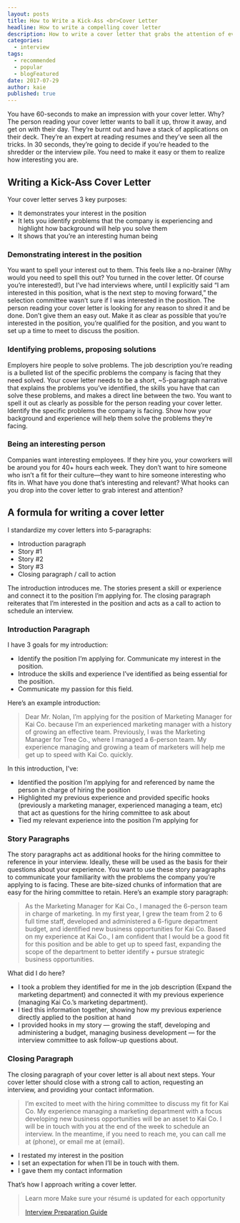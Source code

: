 ```yaml
---
layout: posts
title: How to Write a Kick-Ass <br>Cover Letter
headline: How to write a compelling cover letter
description: How to write a cover letter that grabs the attention of even the most seasoned resume or CV reader
categories:
  - interview
tags:
  - recommended
  - popular
  - blogFeatured
date: 2017-07-29
author: kaie
published: true
---
```

You have 60-seconds to make an impression with your cover letter. Why? The person reading your cover letter wants to ball it up, throw it away, and get on with their day. They’re burnt out and have a stack of applications on their deck. They’re an expert at reading resumes and they’ve seen all the tricks. In 30 seconds, they’re going to decide if you’re headed to the shredder or the interview pile. You need to make it easy or them to realize how interesting you are.

## Writing a Kick-Ass Cover Letter

Your cover letter serves 3 key purposes:

 - It demonstrates your interest in the position
 - It lets you identify problems that the company is experiencing and highlight how background will help you solve them
 - It shows that you’re an interesting human being

### Demonstrating interest in the position

You want to spell your interest out to them. This feels like a no-brainer (Why would you need to spell this out? You turned in the cover letter. Of course you’re interested!), but I’ve had interviews where, until I explicitly said “I am interested in this position, what is the next step to moving forward,” the selection committee wasn’t sure if I was interested in the position. The person reading your cover letter is looking for any reason to shred it and be done. Don’t give them an easy out. Make it as clear as possible that you’re interested in the position, you’re qualified for the position, and you want to set up a time to meet to discuss the position.

### Identifying problems, proposing solutions

Employers hire people to solve problems. The job description you’re reading is a bulleted list of the specific problems the company is facing that they need solved. Your cover letter needs to be a short, ~5-paragraph narrative that explains the problems you’ve identified, the skills you have that can solve these problems, and makes a direct line between the two. You want to spell it out as clearly as possible for the person reading your cover letter. Identify the specific problems the company is facing. Show how your background and experience will help them solve the problems they’re facing.

### Being an interesting person

Companies want interesting employees. If they hire you, your coworkers will be around you for 40+ hours each week. They don’t want to hire someone who isn’t a fit for their culture—they want to hire someone interesting who fits in. What have you done that’s interesting and relevant? What hooks can you drop into the cover letter to grab interest and attention?

## A formula for writing a cover letter

I standardize my cover letters into 5-paragraphs:

 - Introduction paragraph
 - Story #1
 - Story #2
 - Story #3
 - Closing paragraph / call to action

The introduction introduces me. The stories present a skill or experience and connect it to the position I’m applying for. The closing paragraph reiterates that I’m interested in the position and acts as a call to action to schedule an interview.

### Introduction Paragraph

I have 3 goals for my introduction:

 - Identify the position I’m applying for. Communicate my interest in the position.
 - Introduce the skills and experience I’ve identified as being essential for the position.
 - Communicate my passion for this field.

Here’s an example introduction:

> Dear Mr. Nolan, I’m applying for the position of Marketing Manager for Kai Co. because I’m an experienced marketing manager with a history of growing an effective team. Previously, I was the Marketing Manager for Tree Co., where I managed a 6-person team. My experience managing and growing a team of marketers will help me get up to speed with Kai Co. quickly.

In this introduction, I've:

 - Identified the position I’m applying for and referenced by name the person in charge of hiring the position
 - Highlighted my previous experience and provided specific hooks (previously a marketing manager, experienced managing a team, etc) that act as questions for the hiring committee to ask about
 - Tied my relevant experience into the position I’m applying for

### Story Paragraphs

The story paragraphs act as additional hooks for the hiring committee to reference in your interview. Ideally, these will be used as the basis for their questions about your experience. You want to use these story paragraphs to communicate your familiarity with the problems the company you’re applying to is facing. These are bite-sized chunks of information that are easy for the hiring committee to retain. Here’s an example story paragraph:

> As the Marketing Manager for Kai Co., I managed the 6-person team in charge of marketing. In my first year, I grew the team from 2 to 6 full time staff, developed and administered a 6-figure department budget, and identified new business opportunities for Kai Co. Based on my experience at Kai Co., I am confident that I would be a good fit for this position and be able to get up to speed fast, expanding the scope of the department to better identify + pursue strategic business opportunities.

What did I do here?

*   I took a problem they identified for me in the job description (Expand the marketing department) and connected it with my previous experience (managing Kai Co.’s marketing department).
*   I tied this information together, showing how my previous experience directly applied to the position at hand
*   I provided hooks in my story — growing the staff, developing and administering a budget, managing business development — for the interview committee to ask follow-up questions about.

### Closing Paragraph

The closing paragraph of your cover letter is all about next steps. Your cover letter should close with a strong call to action, requesting an interview, and providing your contact information.

> I’m excited to meet with the hiring committee to discuss my fit for Kai Co. My experience managing a marketing department with a focus developing new business opportunities will be an asset to Kai Co. I will be in touch with you at the end of the week to schedule an interview. In the meantime, if you need to reach me, you can call me at (phone), or email me at (email).

 - I restated my interest in the position
 - I set an expectation for when I’ll be in touch with them.
 - I gave them my contact information

That’s how I approach writing a cover letter.

<blockquote class="ico link-callout">
  <p><span>Learn more</span> Make sure your résumé is updated for each opportunity</p>
  <p><a href="/interview-preparation-guide/">Interview Preparation Guide <i class="fas fa-angle-double-right"></i></a></p>
</blockquote>

<div class="inline-ad hidden"></div>